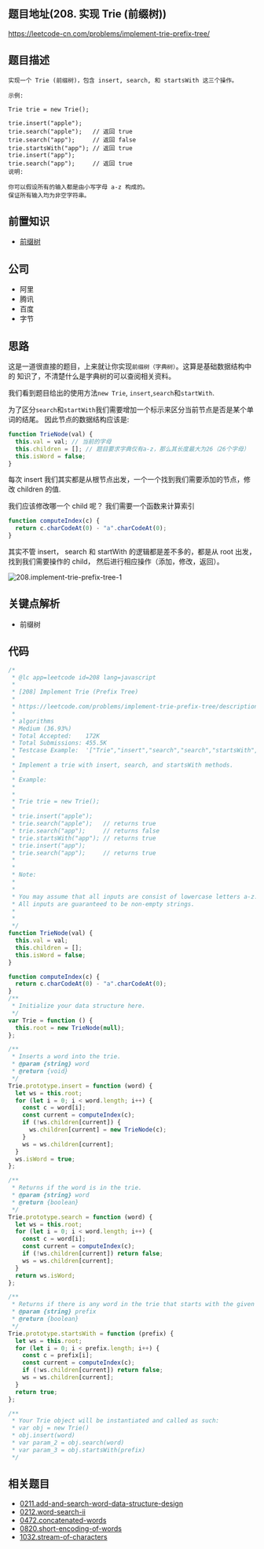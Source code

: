## 题目地址(208. 实现 Trie (前缀树))

https://leetcode-cn.com/problems/implement-trie-prefix-tree/

## 题目描述

```
实现一个 Trie (前缀树)，包含 insert, search, 和 startsWith 这三个操作。

示例:

Trie trie = new Trie();

trie.insert("apple");
trie.search("apple");   // 返回 true
trie.search("app");     // 返回 false
trie.startsWith("app"); // 返回 true
trie.insert("app");
trie.search("app");     // 返回 true
说明:

你可以假设所有的输入都是由小写字母 a-z 构成的。
保证所有输入均为非空字符串。

```

## 前置知识

- [前缀树](../thinkings/trie.md)

## 公司

- 阿里
- 腾讯
- 百度
- 字节

## 思路

这是一道很直接的题目，上来就让你实现`前缀树（字典树）`。这算是基础数据结构中的
知识了，不清楚什么是字典树的可以查阅相关资料。

我们看到题目给出的使用方法`new Trie`, `insert`,`search`和`startWith`.

为了区分`search`和`startWith`我们需要增加一个标示来区分当前节点是否是某个单词的结尾。
因此节点的数据结构应该是:

```js
function TrieNode(val) {
  this.val = val; // 当前的字母
  this.children = []; // 题目要求字典仅有a-z，那么其长度最大为26（26个字母）
  this.isWord = false;
}
```

每次 insert 我们其实都是从根节点出发，一个一个找到我们需要添加的节点，修改 children 的值.

我们应该修改哪一个 child 呢？ 我们需要一个函数来计算索引

```js
function computeIndex(c) {
  return c.charCodeAt(0) - "a".charCodeAt(0);
}
```

其实不管 insert， search 和 startWith 的逻辑都是差不多的，都是从 root 出发，
找到我们需要操作的 child， 然后进行相应操作（添加，修改，返回）。

![208.implement-trie-prefix-tree-1](https://tva1.sinaimg.cn/large/007S8ZIlly1ghlu8zkn7rj30mz0gq406.jpg)

## 关键点解析

- 前缀树

## 代码

```js
/*
 * @lc app=leetcode id=208 lang=javascript
 *
 * [208] Implement Trie (Prefix Tree)
 *
 * https://leetcode.com/problems/implement-trie-prefix-tree/description/
 *
 * algorithms
 * Medium (36.93%)
 * Total Accepted:    172K
 * Total Submissions: 455.5K
 * Testcase Example:  '["Trie","insert","search","search","startsWith","insert","search"]\n[[],["apple"],["apple"],["app"],["app"],["app"],["app"]]'
 *
 * Implement a trie with insert, search, and startsWith methods.
 *
 * Example:
 *
 *
 * Trie trie = new Trie();
 *
 * trie.insert("apple");
 * trie.search("apple");   // returns true
 * trie.search("app");     // returns false
 * trie.startsWith("app"); // returns true
 * trie.insert("app");
 * trie.search("app");     // returns true
 *
 *
 * Note:
 *
 *
 * You may assume that all inputs are consist of lowercase letters a-z.
 * All inputs are guaranteed to be non-empty strings.
 *
 *
 */
function TrieNode(val) {
  this.val = val;
  this.children = [];
  this.isWord = false;
}

function computeIndex(c) {
  return c.charCodeAt(0) - "a".charCodeAt(0);
}
/**
 * Initialize your data structure here.
 */
var Trie = function () {
  this.root = new TrieNode(null);
};

/**
 * Inserts a word into the trie.
 * @param {string} word
 * @return {void}
 */
Trie.prototype.insert = function (word) {
  let ws = this.root;
  for (let i = 0; i < word.length; i++) {
    const c = word[i];
    const current = computeIndex(c);
    if (!ws.children[current]) {
      ws.children[current] = new TrieNode(c);
    }
    ws = ws.children[current];
  }
  ws.isWord = true;
};

/**
 * Returns if the word is in the trie.
 * @param {string} word
 * @return {boolean}
 */
Trie.prototype.search = function (word) {
  let ws = this.root;
  for (let i = 0; i < word.length; i++) {
    const c = word[i];
    const current = computeIndex(c);
    if (!ws.children[current]) return false;
    ws = ws.children[current];
  }
  return ws.isWord;
};

/**
 * Returns if there is any word in the trie that starts with the given prefix.
 * @param {string} prefix
 * @return {boolean}
 */
Trie.prototype.startsWith = function (prefix) {
  let ws = this.root;
  for (let i = 0; i < prefix.length; i++) {
    const c = prefix[i];
    const current = computeIndex(c);
    if (!ws.children[current]) return false;
    ws = ws.children[current];
  }
  return true;
};

/**
 * Your Trie object will be instantiated and called as such:
 * var obj = new Trie()
 * obj.insert(word)
 * var param_2 = obj.search(word)
 * var param_3 = obj.startsWith(prefix)
 */
```

## 相关题目

- [0211.add-and-search-word-data-structure-design](./211.add-and-search-word-data-structure-design.md)
- [0212.word-search-ii](./212.word-search-ii.md)
- [0472.concatenated-words](./problems/472.concatenated-words.md)
- [0820.short-encoding-of-words](https://github.com/azl397985856/leetcode/blob/master/problems/820.short-encoding-of-words.md)
- [1032.stream-of-characters](https://github.com/azl397985856/leetcode/blob/master/problems/1032.stream-of-characters.md)

